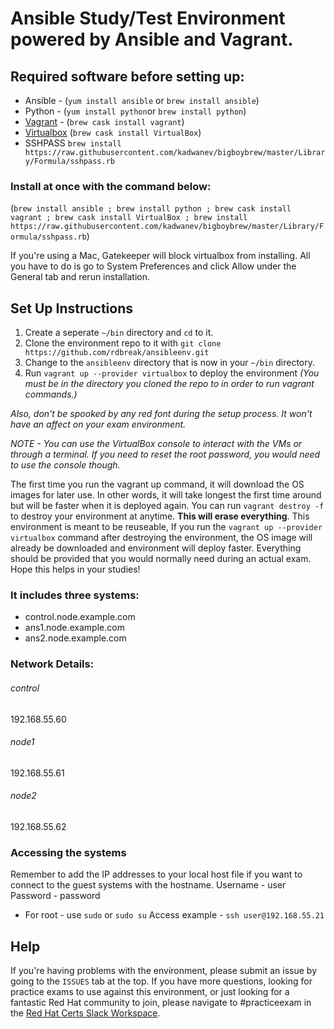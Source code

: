 # Ansible Study/Test Environment powered by Ansible and Vagrant. 

## Required software before setting up:
- Ansible - (`yum install ansible` or `brew install ansible`)
- Python - (`yum install python`or `brew install python`)
- [Vagrant](https://www.vagrantup.com/downloads.html) - (`brew cask install vagrant`)
- [Virtualbox](https://www.virtualbox.org/wiki/Downloads) (`brew cask install VirtualBox`)
- SSHPASS `brew install https://raw.githubusercontent.com/kadwanev/bigboybrew/master/Library/Formula/sshpass.rb`
### Install at once with the command below:
(`brew install ansible ; brew install python ; brew cask install vagrant ; brew cask install VirtualBox ; brew install https://raw.githubusercontent.com/kadwanev/bigboybrew/master/Library/Formula/sshpass.rb`)

If you're using a Mac, Gatekeeper will block virtualbox from installing. All you have to do is go to System Preferences and click Allow under the General tab and rerun installation.

## Set Up Instructions
1. Create a seperate `~/bin` directory and `cd` to it. 
2. Clone the environment repo to it with `git clone https://github.com/rdbreak/ansibleenv.git`
3. Change to the `ansibleenv` directory that is now in your `~/bin` directory.
3. Run `vagrant up --provider virtualbox` to deploy the environment _(You must be in the directory you cloned the repo to in order to run vagrant commands.)_

*Also, don't be spooked by any red font during the setup process. It won't have an affect on your exam environment.* 

_NOTE - You can use the VirtualBox console to interact with the VMs or through a terminal. If you need to reset the root password, you would need to use the console though._

The first time you run the vagrant up command, it will download the OS images for later use. In other words, it will take longest the first time around but will be faster when it is deployed again. You can run `vagrant destroy -f` to destroy your environment at anytime. **This will erase everything**. This environment is meant to be reuseable, If you run the `vagrant up --provider virtualbox` command after destroying the environment, the OS image will already be downloaded and environment will deploy faster. Everything should be provided that you would normally need during an actual exam. Hope this helps in your studies!

### It includes three systems:
- control.node.example.com
- ans1.node.example.com
- ans2.node.example.com

### Network Details:
###### control
192.168.55.60
###### node1
192.168.55.61
###### node2
192.168.55.62

### Accessing the systems
Remember to add the IP addresses to your local host file if you want to connect to the guest systems with the hostname.
Username - user
Password - password
- For root - use `sudo` or `sudo su`
Access example - `ssh user@192.168.55.21`

## Help
If you're having problems with the environment, please submit an issue by going to the `ISSUES` tab at the top. If you have more questions, looking for practice exams to use against this environment, or just looking for a fantastic Red Hat community to join, please navigate to #practiceexam in the [Red Hat Certs Slack Workspace](https://join.slack.com/t/redhat-certs/shared_invite/enQtNjAxNDc3MzYyMTAxLWZlM2ZhMGRlNGI2YjQyMzQ4NWEyNDIyYTJiNzcxM2E1ZDVkZmQ4MzU2MTc0ZDRlNzg2MTU5NWIwZjFjZDdjMGE).

